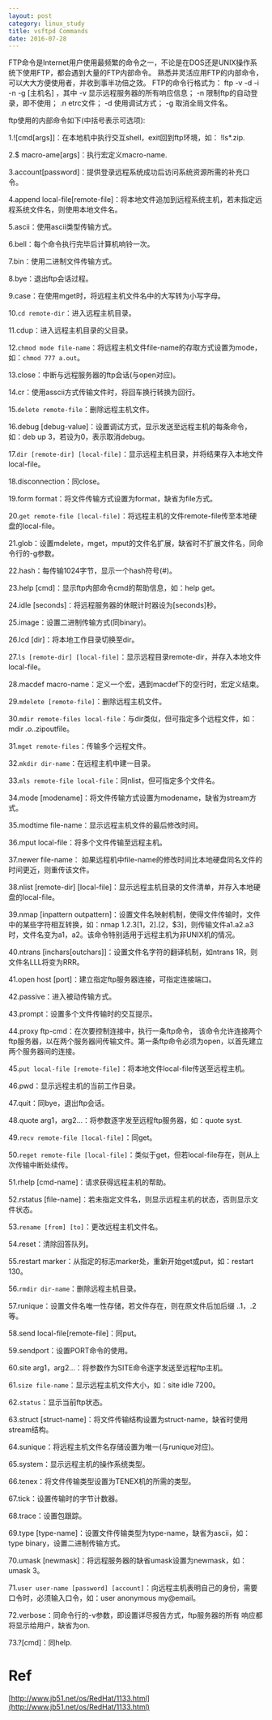 ```yaml
---
layout: post
category: linux_study
title: vsftpd Commands
date: 2016-07-28
---
```


FTP命令是Internet用户使用最频繁的命令之一，不论是在DOS还是UNIX操作系统下使用FTP，都会遇到大量的FTP内部命令。
熟悉并灵活应用FTP的内部命令，可以大大方便使用者，并收到事半功倍之效。 
FTP的命令行格式为： ftp -v -d -i -n -g [主机名] ，其中 -v 显示远程服务器的所有响应信息； 
-n 限制ftp的自动登录，即不使用； 
.n etrc文件； 
-d 使用调试方式； 
-g 取消全局文件名。

ftp使用的内部命令如下(中括号表示可选项):

1.![cmd[args]]：在本地机中执行交互shell，exit回到ftp环境，如： !ls*.zip.

2.$ macro-ame[args]：执行宏定义macro-name.

3.account[password]：提供登录远程系统成功后访问系统资源所需的补充口令。

4.append local-file[remote-file]：将本地文件追加到远程系统主机，若未指定远程系统文件名，则使用本地文件名。

5.ascii：使用ascii类型传输方式。

6.bell：每个命令执行完毕后计算机响铃一次。

7.bin：使用二进制文件传输方式。

8.bye：退出ftp会话过程。

9.case：在使用mget时，将远程主机文件名中的大写转为小写字母。

10.`cd remote-dir`：进入远程主机目录。

11.cdup：进入远程主机目录的父目录。

12.`chmod mode file-name`：将远程主机文件file-name的存取方式设置为mode，如：`chmod 777 a.out`。

13.close：中断与远程服务器的ftp会话(与open对应)。

14.cr：使用asscii方式传输文件时，将回车换行转换为回行。

15.`delete remote-file`：删除远程主机文件。

16.debug [debug-value]：设置调试方式，显示发送至远程主机的每条命令，如：deb up 3，若设为0，表示取消debug。

17.`dir [remote-dir] [local-file]`：显示远程主机目录，并将结果存入本地文件local-file。

18.disconnection：同close。

19.form format：将文件传输方式设置为format，缺省为file方式。

20.`get remote-file [local-file]`：将远程主机的文件remote-file传至本地硬盘的local-file。

21.glob：设置mdelete，mget，mput的文件名扩展，缺省时不扩展文件名，同命令行的-g参数。

22.hash：每传输1024字节，显示一个hash符号(#)。

23.help [cmd]：显示ftp内部命令cmd的帮助信息，如：help get。

24.idle [seconds]：将远程服务器的休眠计时器设为[seconds]秒。

25.image：设置二进制传输方式(同binary)。

26.lcd [dir]：将本地工作目录切换至dir。

27.`ls [remote-dir] [local-file]`：显示远程目录remote-dir，并存入本地文件local-file。

28.macdef macro-name：定义一个宏，遇到macdef下的空行时，宏定义结束。

29.`mdelete [remote-file]`：删除远程主机文件。

30.`mdir remote-files local-file`：与dir类似，但可指定多个远程文件，如：mdir *.o.*.zipoutfile。

31.`mget remote-files`：传输多个远程文件。

32.`mkdir dir-name`：在远程主机中建一目录。

33.`mls remote-file local-file`：同nlist，但可指定多个文件名。

34.mode [modename]：将文件传输方式设置为modename，缺省为stream方式。

35.modtime file-name：显示远程主机文件的最后修改时间。

36.mput local-file：将多个文件传输至远程主机。

37.newer file-name： 如果远程机中file-name的修改时间比本地硬盘同名文件的时间更近，则重传该文件。

38.nlist [remote-dir] [local-file]：显示远程主机目录的文件清单，并存入本地硬盘的local-file。

39.nmap [inpattern outpattern]：设置文件名映射机制，使得文件传输时，文件中的某些字符相互转换，如：nmap $1.$2.$3[$1，$2].[$2，$3]，则传输文件a1.a2.a3时，文件名变为a1，a2。该命令特别适用于远程主机为非UNIX机的情况。

40.ntrans [inchars[outchars]]：设置文件名字符的翻译机制，如ntrans 1R，则文件名LLL将变为RRR。

41.open host [port]：建立指定ftp服务器连接，可指定连接端口。

42.passive：进入被动传输方式。

43.prompt：设置多个文件传输时的交互提示。

44.proxy ftp-cmd：在次要控制连接中，执行一条ftp命令， 该命令允许连接两个ftp服务器，以在两个服务器间传输文件。第一条ftp命令必须为open，以首先建立两个服务器间的连接。

45.`put local-file [remote-file]`：将本地文件local-file传送至远程主机。

46.pwd：显示远程主机的当前工作目录。

47.quit：同bye，退出ftp会话。

48.quote arg1，arg2...：将参数逐字发至远程ftp服务器，如：quote syst.

49.`recv remote-file [local-file]`：同get。

50.`reget remote-file [local-file]`：类似于get，但若local-file存在，则从上次传输中断处续传。

51.rhelp [cmd-name]：请求获得远程主机的帮助。

52.rstatus [file-name]：若未指定文件名，则显示远程主机的状态，否则显示文件状态。

53.`rename [from] [to]`：更改远程主机文件名。

54.reset：清除回答队列。

55.restart marker：从指定的标志marker处，重新开始get或put，如：restart 130。

56.`rmdir dir-name`：删除远程主机目录。

57.runique：设置文件名唯一性存储，若文件存在，则在原文件后加后缀 ..1，.2等。

58.send local-file[remote-file]：同put。

59.sendport：设置PORT命令的使用。

60.site arg1，arg2...：将参数作为SITE命令逐字发送至远程ftp主机。

61.`size file-name`：显示远程主机文件大小，如：site idle 7200。

62.`status`：显示当前ftp状态。

63.struct [struct-name]：将文件传输结构设置为struct-name，缺省时使用stream结构。

64.sunique：将远程主机文件名存储设置为唯一(与runique对应)。

65.system：显示远程主机的操作系统类型。

66.tenex：将文件传输类型设置为TENEX机的所需的类型。

67.tick：设置传输时的字节计数器。

68.trace：设置包跟踪。

69.type [type-name]：设置文件传输类型为type-name，缺省为ascii，如：type binary，设置二进制传输方式。

70.umask [newmask]：将远程服务器的缺省umask设置为newmask，如：umask 3。

71.`user user-name [password] [account]`：向远程主机表明自己的身份，需要口令时，必须输入口令，如：user anonymous my@email。

72.verbose：同命令行的-v参数，即设置详尽报告方式，ftp服务器的所有 响应都将显示给用户，缺省为on.

73.?[cmd]：同help.

# Ref

[http://www.jb51.net/os/RedHat/1133.html](http://www.jb51.net/os/RedHat/1133.html)